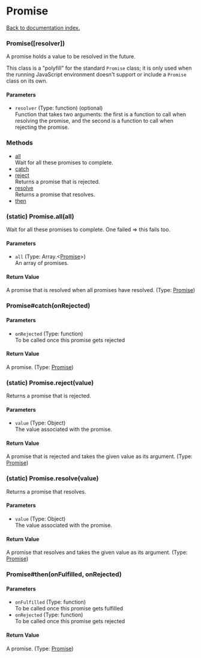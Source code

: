 # Promise

[Back to documentation index.](index.md)

### Promise([resolver]) <a id='Promise'></a>

A promise holds a value to be resolved in the future.

This class is a "polyfill" for the standard <code>Promise</code>
class; it is only used when the running JavaScript environment
doesn't support or include a <code>Promise</code> class
on its own.

#### Parameters

* `resolver` (Type: function) (optional)<br>
    Function that takes two arguments: the first is a function to call when resolving the promise, and the second is a function to call when rejecting the promise.

### Methods

* [all](#Promise.all)<br>Wait for all these promises to complete.
* [catch](#Promise_catch)
* [reject](#Promise.reject)<br>Returns a promise that is rejected.
* [resolve](#Promise.resolve)<br>Returns a promise that resolves.
* [then](#Promise_then)

### (static) Promise.all(all) <a id='Promise.all'></a>

Wait for all these promises to complete. One failed => this fails too.

#### Parameters

* `all` (Type: Array.&lt;<a href="Promise.md">Promise</a>>)<br>
    An array of promises.

#### Return Value

A promise that is resolved when all promises have resolved. (Type: <a href="Promise.md">Promise</a>)

### Promise#catch(onRejected) <a id='Promise_catch'></a>

#### Parameters

* `onRejected` (Type: function)<br>
    To be called once this promise gets rejected

#### Return Value

A promise. (Type: <a href="Promise.md">Promise</a>)

### (static) Promise.reject(value) <a id='Promise.reject'></a>

Returns a promise that is rejected.

#### Parameters

* `value` (Type: Object)<br>
    The value associated with the promise.

#### Return Value

A promise that is rejected and takes the given value
as its argument. (Type: <a href="Promise.md">Promise</a>)

### (static) Promise.resolve(value) <a id='Promise.resolve'></a>

Returns a promise that resolves.

#### Parameters

* `value` (Type: Object)<br>
    The value associated with the promise.

#### Return Value

A promise that resolves and takes the given value
as its argument. (Type: <a href="Promise.md">Promise</a>)

### Promise#then(onFulfilled, onRejected) <a id='Promise_then'></a>

#### Parameters

* `onFulfilled` (Type: function)<br>
    To be called once this promise gets fulfilled
* `onRejected` (Type: function)<br>
    To be called once this promise gets rejected

#### Return Value

A promise. (Type: <a href="Promise.md">Promise</a>)
